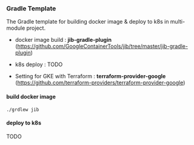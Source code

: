 ### Gradle Template
The Gradle template for building docker image & deploy to k8s in multi-module project.

- docker image build : **jib-gradle-plugin** 
(https://github.com/GoogleContainerTools/jib/tree/master/jib-gradle-plugin)

- k8s deploy : 
TODO

- Setting for GKE with Terraform :
**terraform-provider-google** (https://github.com/terraform-providers/terraform-provider-google)

#### build docker image
```$xslt
./grdlew jib
```

#### deploy to k8s
TODO
